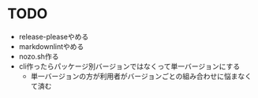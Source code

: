 # TODO

- release-pleaseやめる
- markdownlintやめる
- nozo.sh作る
- cli作ったらパッケージ別バージョンではなくって単一バージョンにする
  - 単一バージョンの方が利用者がバージョンごとの組み合わせに悩まなくて済む
